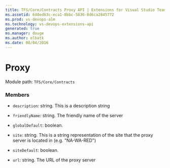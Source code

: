 ```yaml
---
title: TFS/Core/Contracts Proxy API | Extensions for Visual Studio Team Services
ms.assetid: 640ed63c-eca1-8bbc-5836-8d6ca2845772
ms.prod: vs-devops-alm
ms.technology: vs-devops-extensions-api
generated: true
ms.manager: douge
ms.author: elbatk
ms.date: 08/04/2016
---
```


# Proxy

Module path: `TFS/Core/Contracts`


### Members

* `description`: string. This is a description string

* `friendlyName`: string. The friendly name of the server

* `globalDefault`: boolean. 

* `site`: string. This is a string representation of the site that the proxy server is located in (e.g. &quot;NA-WA-RED&quot;)

* `siteDefault`: boolean. 

* `url`: string. The URL of the proxy server

